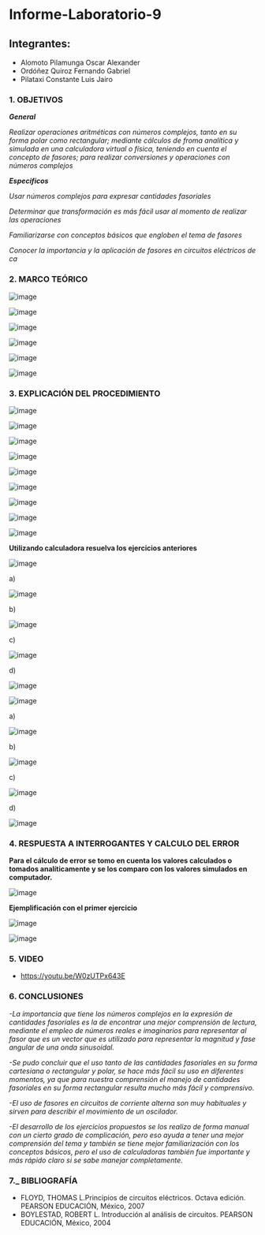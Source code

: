 # Informe-Laboratorio-9

## Integrantes:

  * Alomoto Pilamunga Oscar Alexander
  * Ordóñez Quiroz Fernando Gabriel
  * Pilataxi Constante Luis Jairo

### 1. OBJETIVOS

***General***

*Realizar operaciones aritméticas con números complejos, tanto en su forma polar como rectangular; mediante cálculos de froma analítica y simulada en 
una calculadora virtual o física, teniendo en cuenta el concepto de fasores; para realizar conversiones y operaciones con números complejos*

***Especificos*** 

*Usar números complejos para expresar cantidades fasoriales*

*Determinar que transformación es más fácil usar al momento de realizar las operaciones*

*Familiarizarse con conceptos básicos que engloben el tema de fasores*

*Conocer la importancia y la aplicación de fasores en circuitos eléctricos de ca*

### 2. MARCO TEÓRICO

![image](https://user-images.githubusercontent.com/104925648/221188003-90a63df8-12d3-487b-9525-0da8c1531bc4.png)

![image](https://user-images.githubusercontent.com/104925648/221188037-575dfc7d-df04-4646-97c6-2fa5467811bb.png)

![image](https://user-images.githubusercontent.com/104925648/221188063-74864ba5-d58c-405c-8667-dc1254f8f945.png)

![image](https://user-images.githubusercontent.com/104925648/221188096-875d9d94-f890-4e77-b30e-d24a144d28c1.png)

![image](https://user-images.githubusercontent.com/104925648/221188133-4f5e29f4-c67c-4b67-a78d-bbd91d061f57.png)

![image](https://user-images.githubusercontent.com/104925648/221188204-74f8f03e-3520-40e0-afcc-e45aaaf256de.png)

### 3. EXPLICACIÓN DEL PROCEDIMIENTO

![image](https://user-images.githubusercontent.com/116705680/221159678-50b902e7-ac16-464f-b3ae-331ee709d0a0.png)

![image](https://user-images.githubusercontent.com/116705680/221159743-ad4e20f1-05dc-48d0-a42b-c319bbae4756.png)

![image](https://user-images.githubusercontent.com/116705680/221159768-41ec2eac-9d4f-443e-a518-a03ef2912b3d.png)

![image](https://user-images.githubusercontent.com/116705680/221159824-c85925a3-2554-4840-a51d-e7c581a83ed1.png)

![image](https://user-images.githubusercontent.com/116705680/221159876-61b7b56f-a0c4-4f4a-b875-91bc195ceb15.png)

![image](https://user-images.githubusercontent.com/116705680/221159906-a9998131-2d98-47ad-bf46-ef62e124f8f2.png)

![image](https://user-images.githubusercontent.com/116705680/221159948-ec0b102b-4704-4520-96af-2f43585ae44b.png)

![image](https://user-images.githubusercontent.com/116705680/221159986-b75ca46d-02db-4952-a304-aef7113631f0.png)

![image](https://user-images.githubusercontent.com/116705680/221164088-788c809f-4c85-4f93-9dfe-56b774d70b44.png)

**Utilizando calculadora resuelva los ejercicios anteriores**

![image](https://user-images.githubusercontent.com/116774906/221190612-b3791aa7-de09-4b55-b5ea-f0b9c9e3a700.png)

a) 

![image](https://user-images.githubusercontent.com/104925648/221193336-6e353b45-5ff4-46f6-841c-55d1784cb0b4.png)

b)

![image](https://user-images.githubusercontent.com/104925648/221193424-1e10e57d-aa56-4ee5-b987-bbe14cae4217.png)

c)

![image](https://user-images.githubusercontent.com/104925648/221193473-852e84fe-b9cf-41af-ab93-31fb4c74a37b.png)

d) 

![image](https://user-images.githubusercontent.com/104925648/221193580-0e2193b8-55e8-4d84-bf49-9cc9c3b9b4c0.png)


![image](https://user-images.githubusercontent.com/116774906/221193836-6e934b58-1b4f-48b1-bdae-15bf69de8985.png)

a) 

![image](https://user-images.githubusercontent.com/104925648/221194366-fb10b951-9d5c-4f84-881f-0c2fe23b058f.png)

b)

![image](https://user-images.githubusercontent.com/104925648/221194978-b9fcd553-f79c-4337-ac19-ce0e79a5300e.png)

c)

![image](https://user-images.githubusercontent.com/104925648/221195014-6facafd5-4848-4103-aa04-0c50f627d931.png)

d)

![image](https://user-images.githubusercontent.com/104925648/221195083-4fc2591e-6424-45c4-a9ba-df212edcb914.png)




### 4. RESPUESTA A INTERROGANTES Y CALCULO DEL ERROR

**Para el cálculo de error se tomo en cuenta los valores calculados o tomados analíticamente y se los comparo con los valores simulados en computador.**

![image](https://user-images.githubusercontent.com/116774906/221196922-e397c632-ede6-4ffe-8ef0-3506a93619e6.png)

**Ejemplificación con el primer ejercicio**

![image](https://user-images.githubusercontent.com/116774906/221197036-95c41efe-0131-4d8b-9327-ef663ce997b1.png)

![image](https://user-images.githubusercontent.com/104925648/221197974-04603b6c-793c-46c6-be73-aff3ab3349f4.png)



### 5. VIDEO

- https://youtu.be/W0zUTPx643E

### 6. CONCLUSIONES

*-La importancia que tiene los números complejos en la expresión de cantidades fasoriales es la de encontrar una mejor comprensión de lectura, mediante el empleo de números reales e imaginarios para representar al fasor que es un vector que es utilizado para representar la magnitud y fase angular de una onda sinusoidal.*

*-Se pudo concluir que el uso tanto de las cantidades fasoriales en su forma cartesiana o rectangular y polar, se hace más fácil su uso en diferentes momentos, ya que para nuestra comprensión el manejo de cantidades fasoriales en su forma rectangular resulta mucho más fácil y comprensivo.* 

*-El uso de fasores en circuitos de corriente alterna son muy habituales y sirven para describir el movimiento de un oscilador.*

*-El desarrollo de los ejercicios propuestos se los realizo de forma manual con un cierto grado de complicación, pero eso ayuda a tener una mejor comprensión del tema y también se tiene mejor familiarización con los conceptos básicos, pero el uso de calculadoras también fue importante y más rápido claro si se sabe manejar completamente.*


### 7._ BIBLIOGRAFÍA

- FLOYD, THOMAS L.Principios de circuitos eléctricos. Octava edición. PEARSON EDUCACIÓN, México, 2007
- BOYLESTAD, ROBERT L. Introducción al análisis de circuitos. PEARSON EDUCACIÓN, México, 2004

